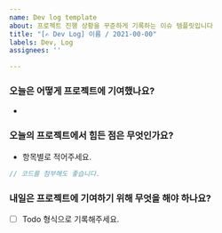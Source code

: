 ```yaml
---
name: Dev log template
about: 프로젝트 진행 상황을 꾸준하게 기록하는 이슈 템플릿입니다
title: "[✍️ Dev Log] 이름 / 2021-00-00"
labels: Dev, Log
assignees: ''

---
```


### 오늘은 어떻게 프로젝트에 기여했나요?

- 

### 오늘의 프로젝트에서 힘든 점은 무엇인가요?

- 항목별로 적어주세요.

```js
// 코드를 첨부해도 좋습니다.
```

### 내일은 프로젝트에 기여하기 위해 무엇을 해야 하나요?

- [ ] Todo 형식으로 기록해주세요.

